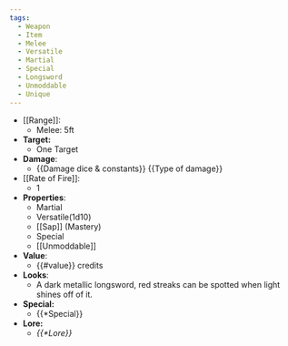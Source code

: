 ```yaml
---
tags:
  - Weapon
  - Item
  - Melee
  - Versatile
  - Martial
  - Special
  - Longsword
  - Unmoddable
  - Unique
---
```

- [[Range]]:
	- Melee: 5ft
- **Target:**
	- One Target
- **Damage**:
	- {{Damage dice & constants}} {{Type of damage}}
- [[Rate of Fire]]:
	- 1
- **Properties**:
	- Martial
	- Versatile(1d10)
	- [[Sap]] (Mastery)
	- Special
	- [[Unmoddable]]
- **Value**:
	- {{#value}} credits
- **Looks**:
	- A dark metallic longsword, red streaks can be spotted when light shines off of it.
- **Special:**
	- {{\*Special}}
- **Lore:**
	- *{{\*Lore}}*